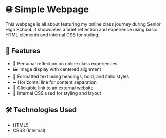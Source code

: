 # 🌐 Simple Webpage

This webpage is all about featuring my online class journey during Senior High School. It showcases a brief reflection and experience using basic HTML elements and internal CSS for styling.

## 📌 Features

- 📖 Personal reflection on online class experiences
- 🖼️ Image display with centered alignment
- 📝 Formatted text using headings, bold, and italic styles
- ➖ Horizontal line for content separation
- 🔗 Clickable link to an external website
- 🎨 Internal CSS used for styling and layout

## 🛠️ Technologies Used

- HTML5  
- CSS3 (Internal)

